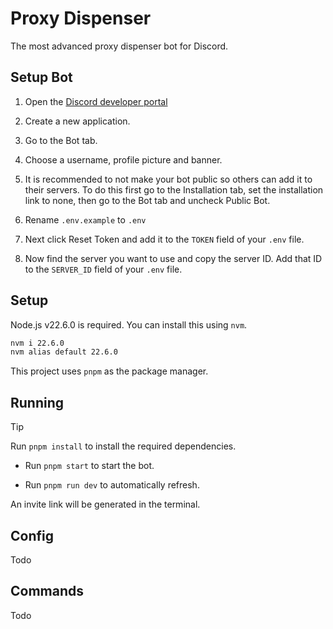 # Proxy Dispenser
The most advanced proxy dispenser bot for Discord.

## Setup Bot

1. Open the [Discord developer portal](https://discord.com/developers/applications)

2. Create a new application.

3. Go to the Bot tab.

4. Choose a username, profile picture and banner.

5. It is recommended to not make your bot public so others can add it to their servers. To do this first go to the Installation tab, set the installation link to none, then go to the Bot tab and uncheck Public Bot.

6. Rename `.env.example` to `.env`

7. Next click Reset Token and add it to the `TOKEN` field of your `.env` file.

8. Now find the server you want to use and copy the server ID. Add that ID to the `SERVER_ID` field of your `.env` file.

## Setup

Node.js v22.6.0 is required. You can install this using `nvm`.

```bash
nvm i 22.6.0
nvm alias default 22.6.0
```

This project uses `pnpm` as the package manager.

## Running

> [!TIP]
> Run `pnpm install` to install the required dependencies.

- Run `pnpm start` to start the bot.

- Run `pnpm run dev` to automatically refresh.

An invite link will be generated in the terminal.

## Config

Todo

## Commands

Todo